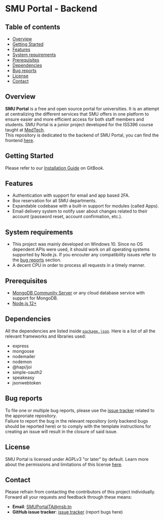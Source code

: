 # SMU Portal - Backend


## Table of contents

* [Overview](#overview)
* [Getting Started](#getting-started)
* [Features](#features)
* [System requirements](#system-requirements)
* [Prerequisites](#prerequisites)
* [Dependencies](#dependencies)
* [Bug reports](#bug-reports)
* [License](#license)
* [Contact](#contact)

## Overview

**SMU Portal** is a free and open source portal for universities. It is an attempt at centralizing the different services that SMU offers in one platform to ensure easier and more efficient access for both staff members and students.
SMU Portal is a junior project developed for the ISS396 course taught at [MedTech](http://www.medtech.tn/).    
This repository is dedicated to the backend of SMU Portal, you can find the frontend [here](https://github.com/MedTech-CS321/smuportal-frontend).

## Getting Started
Please refer to our [Installation Guide](https://smu-portal.gitbook.io/get-started/) on GitBook.

## Features
- Authentication with support for email and app based 2FA.
- Box reservation for all SMU departments.
- Expandable codebase with a built-in support for modules (called Apps).
- Email delivery system to notify user about changes related to their account (password reset, account confirmation, etc.).

## System requirements

- This project was mainly developed on Windows 10. Since no OS dependent APIs were used, it should work on all operating systems supported by Node.js. If you encouter any compatibility issues refer to the [bug reports](#bug-reports) section.
- A decent CPU in order to process all requests in a timely manner.

## Prerequisites

- [MongoDB Community Server](https://www.mongodb.com/try/download/community) or any cloud database service with support for MongoDB.
- [Node.js 12+](https://nodejs.org/en/download/)

## Dependencies

All the dependencies are listed inside [`package.json`][package.json]. Here is a list of all the relevant frameworks and libraries used:
- express
- mongoose
- nodemailer
- nodemon
- @hapi/joi
- simple-oauth2
- speakeasy
- jsonwebtoken

## Bug reports

To file one or multiple bug reports, please use the [issue tracker][issue-tracker] related to the approriate repository.   
Failure to report the bug in the relevant repository (only backend bugs should be reported here) or to comply with the template instructions for creating an issue will result in the closure of said issue.
## License

SMU Portal is licensed under AGPLv3 "or later" by default. Learn more about the permissions and limitations of this license [here](https://github.com/MedTech-CS321/smuportal-backend/blob/master/LICENSE).

## Contact

Please refrain from contacting the contributors of this project individually. Forward all your requests and feedback through these means:

- **Email**: <SMUPortalTA@msb.tn>
- **GitHub issue tracker**: [issue tracker][issue-tracker] (report bugs here)

[issue-tracker]: https://github.com/MedTech-CS321/smuportal-backend/issues
[package.json]: https://github.com/MedTech-CS321/smuportal-backend/blob/master/package.json
[Wiki]: https://github.com/MedTech-CS321/smuportal-backend/wiki
